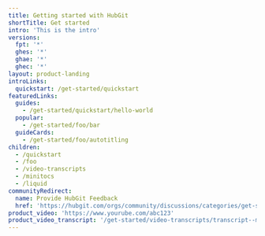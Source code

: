 ```yaml
---
title: Getting started with HubGit
shortTitle: Get started
intro: 'This is the intro'
versions:
  fpt: '*'
  ghes: '*'
  ghae: '*'
  ghec: '*'
layout: product-landing
introLinks:
  quickstart: /get-started/quickstart
featuredLinks:
  guides:
    - /get-started/quickstart/hello-world
  popular:
    - /get-started/foo/bar
  guideCards:
    - /get-started/foo/autotitling
children:
  - /quickstart
  - /foo
  - /video-transcripts
  - /minitocs
  - /liquid
communityRedirect:
  name: Provide HubGit Feedback
  href: 'https://hubgit.com/orgs/community/discussions/categories/get-started'
product_video: 'https://www.yourube.com/abc123'
product_video_transcript: '/get-started/video-transcripts/transcript--my-awesome-video'
---
```

